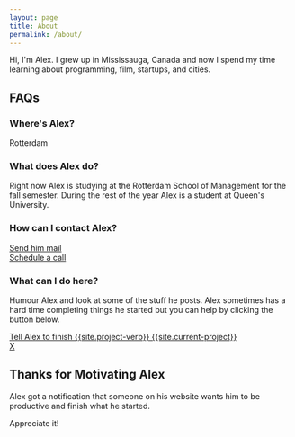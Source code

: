 ```yaml
---
layout: page
title: About
permalink: /about/
---
```


Hi, I'm Alex. I grew up in Mississauga, Canada and now I spend my time learning about programming, film, startups, and cities.

## FAQs

### Where's Alex?
Rotterdam

### What does Alex do?
Right now Alex is studying at the Rotterdam School of Management for the fall semester. During the rest of the year Alex is a student at Queen's University.

### How can I contact Alex?
<a href="mailto:jinalex.123@gmail.com" target="_blank">Send him mail</a>
<br>
<a href="http://doodle.com/alexjin" target="_blank">Schedule a call</a>

### What can I do here?
Humour Alex and look at some of the stuff he posts. Alex sometimes has a hard time completing things he started but you can help by clicking the button below.

<div class="button"><a href="https://goo.gl/2nMV3t">Tell Alex to finish {{site.project-verb}} {{site.current-project}}</a></div>

<!--http://127.0.0.1:4000/about/#nudge-->

<div id="nudge" class="modalOverlay">
  <div class="dialog">
    <a href="#close" title="Close" class="close">X</a>
    <h2>Thanks for Motivating Alex</h2>
        <p>Alex got a notification that someone on his website wants him to be productive and finish what he started.</p>
        <p>Appreciate it!</p>
</div>